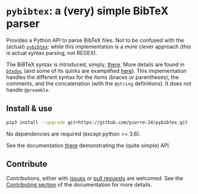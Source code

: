 # `pybibtex`: a (very) simple BibTeX parser

Provides a Python API to parse BibTeX files.
Not to be confused with the (actual) [`pybibtex`](https://github.com/rasbt/pybibtex): while this implementation is a more clever approach (this is actual syntax parsing, not REGEX).

The BiBTeX syntax is introduced, simply, [there](https://www.bibtex.com/g/bibtex-format/).
More details are found in [`btxdoc`](https://www.ctan.org/tex-archive/biblio/bibtex/contrib/doc/) (and some of its quirks are examplified [here](http://artis.imag.fr/~Xavier.Decoret/resources/xdkbibtex/bibtex_summary.html)).
This implementation handles the different syntax for the items (braces or parentheses), the comments, and the concatenation (with the `@string` definitions).
It does not handle `@preamble`.


## Install & use

```bash
pip3 install --upgrade git+https://github.com/pierre-24/pybibtex.git
```

No dependencies are required (except python >= 3.6).

See the documentation [there](https://pierre-24.github.io/pybibtex/usage/) demonstrating the (quite simple) API.

## Contribute

Contributions, either with [issues](https://github.com/pierre-24/pybibtex/issues) or [pull requests](https://github.com/pierre-24/pybibtex/pulls) are welcomed.
See the [Contributing section](https://pierre-24.github.io/pybibtex/contributing/) of the documentation for more details.